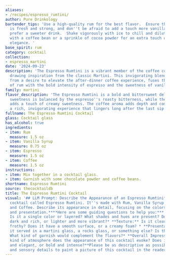 ```yaml
---
aliases:
- /recipes/espresso_rumtini/
author: Pure Drinkology
bartender_tips: 'Use a high-quality rum for the best flavor.  Ensure the espresso
  is fresh and strong, and don''t be afraid to add a touch more vanilla syrup if you
  prefer a sweeter drink.  Shake vigorously with ice to chill and dilute the drink.  Garnish
  with a coffee bean or a sprinkle of cocoa powder for an extra touch of flavor and
  elegance. '
base_spirit: rum
category: cocktail
collection:
- espresso_martini
date: '2024-09-23'
description: 'The Espresso Rumtini is a vibrant member of the coffee cocktail family,
  drawing inspiration from the classic Martini. This invigorating blend, likely born
  from a desire to elevate the after-dinner coffee experience, fuses the richness
  of rum with the bold intensity of espresso and the sweetness of vanilla. '
family: martini
flavor_description: 'The Espresso Rumtini is a bold and bittersweet delight. The rum''s
  sweetness is balanced by the espresso''s roasty bitterness, while the vanilla syrup
  adds a touch of creamy sweetness. The coffee aroma adds depth and complexity, creating
  a rich, invigorating experience that lingers long after the last sip. '
fullname: The Espresso Rumtini Cocktail
glass: Cocktail glass
has_alcohol: true
ingredients:
- item: Rum
  measure: 1.5 oz
- item: Vanilla Syrup
  measure: 0.75 oz
- item: Espresso
  measure: 1.5 oz
- item: Coffee
  measure: 1.5 oz
instructions:
- item: Mix together in a cocktail glass.
- item: Garnish with some chocolate powder and coffee beans.
shortname: Espresso Rumtini
source: thecocktaildb
title: The Espresso Rumtini Cocktail
visual: '## LLM Prompt: Describe the Appearance of an Espresso Rumtini**Imagine a
  cocktail called Espresso Rumtini. It''s made with Rum, Vanilla Syrup, Espresso,
  and Coffee. Describe its appearance in detail, focusing on the colors, textures,
  and presentation.****Here are some guiding questions to help you:*** **Color:**
  Is it a single color or layered? What shades and hues are present? Does it appear
  dark and rich, or lighter and more vibrant?* **Texture:** Is it clear, cloudy, or
  frothy? Does it have a smooth surface, or a creamy foam? * **Presentation:** Is
  it served in a martini glass, a rocks glass, or something else? Is there any garnish?
  What kind of garnish would complement the flavors?* **Overall Impression:** What
  kind of atmosphere does the appearance of this cocktail evoke? Does it seem sophisticated
  and elegant, or bold and intense?**Please be as descriptive as possible, using imagery
  and sensory details to paint a picture of this cocktail in the reader''s mind.** '
---
```



